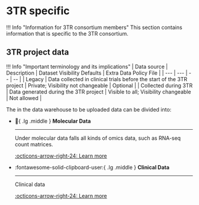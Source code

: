 # 3TR specific

!!! Info "Information for 3TR consortium members"
    This section contains information that is specific to the 3TR consortium.

## 3TR project data

!!! Info "Important terminology and its implications"
    | Data source | Description | Dataset Visibility Defaults | Extra Data Policy File |
    | --- | --- | -- | -- |
    | Legacy | Data collected in clinical trials before the start of the 3TR project | Private; Visibility not changeable | Optional |
    | Collected during 3TR | Data generated during the 3TR project | Visible to all; Visibility changeable | Not allowed |

The in the data warehouse to be uploaded data can be divided into:

<div class="grid cards" markdown>

-   :dna:{ .lg .middle } __Molecular Data__

    ---

    Under molecular data falls all kinds of omics data, such as RNA-seq count matrices.

    [:octicons-arrow-right-24: Learn more](../molecular-data)

-   :fontawesome-solid-clipboard-user:{ .lg .middle } __Clinical Data__

    ---

    Clinical data

    [:octicons-arrow-right-24: Learn more](../clinical-data)
